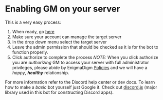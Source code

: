 # Enabling GM on your server
This is a very easy process:
1. When ready, go [here](https://discordapp.com/api/oauth2/authorize?client_id=560223567967551519&permissions=8&redirect_uri=https%3A%2F%2Fdigmsl.link%2Fgreenmesa&scope=bot)
2. Make sure your account can manage the target server
3. In the drop down menu select the target server
4. Leave the admin permission that should be checked as it is for the bot to function properly.
5. Click authorize to complete the process
*NOTE:* When you click authorize you are _authorizing_ GM to access your server with full administrator privileges, please abide by EnigmaDigm [Policies](https://enigmadigm.com/policies) and we will have a *happy*, ***healthy*** relationship.

For more information refer to the Discord help center or dev docs. To learn how to make a _basic_ bot yourself just Google it. Check out [discord.js](https://discord.js.org) (major library used in this bot for constructing Discord apps).
